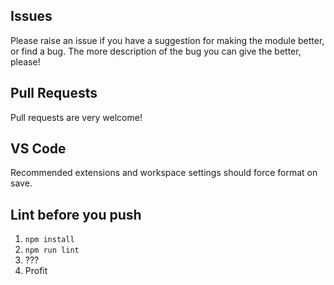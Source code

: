 ## Issues

Please raise an issue if you have a suggestion for making the module better, or find a bug. The more description of the bug you can give the better, please!

## Pull Requests

Pull requests are very welcome!

## VS Code

Recommended extensions and workspace settings should force format on save.

## Lint before you push

1. `npm install`
2. `npm run lint`
3. ???
4. Profit
